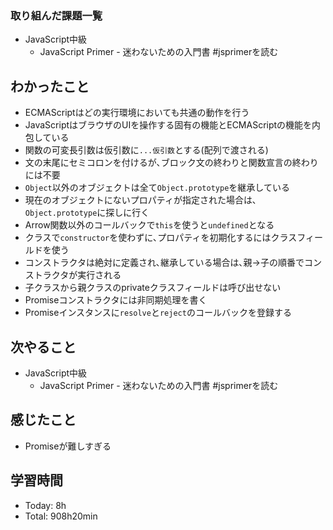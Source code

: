 ### 取り組んだ課題一覧
- JavaScript中級
  - JavaScript Primer - 迷わないための入門書 #jsprimerを読む
## わかったこと
- ECMAScriptはどの実行環境においても共通の動作を行う
- JavaScriptはブラウザのUIを操作する固有の機能とECMAScriptの機能を内包している
- 関数の可変長引数は仮引数に`...仮引数`とする(配列で渡される)
- 文の末尾にセミコロンを付けるが､ブロック文の終わりと関数宣言の終わりには不要
- `Object`以外のオブジェクトは全て`Object.prototype`を継承している
- 現在のオブジェクトにないプロパティが指定された場合は､`Object.prototype`に探しに行く
- Arrow関数以外のコールバックで`this`を使うと`undefined`となる
- クラスで`constructor`を使わずに､プロパティを初期化するにはクラスフィールドを使う
- コンストラクタは絶対に定義され､継承している場合は､親→子の順番でコンストラクタが実行される
- 子クラスから親クラスのprivateクラスフィールドは呼び出せない
- Promiseコンストラクタには非同期処理を書く
- Promiseインスタンスに`resolve`と`reject`のコールバックを登録する
## 次やること
- JavaScript中級
  - JavaScript Primer - 迷わないための入門書 #jsprimerを読む
## 感じたこと
- Promiseが難しすぎる
## 学習時間
- Today: 8h
- Total: 908h20min